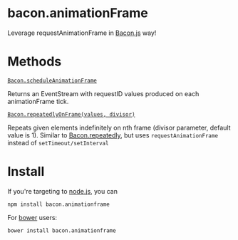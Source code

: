 # bacon.animationFrame

Leverage requestAnimationFrame in [Bacon.js](https://github.com/baconjs/bacon.js) way!

# Methods

<a name="bacon-scheduleanimationframe"></a>
[`Bacon.scheduleAnimationFrame`](#bacon-scheduleanimationframe "Bacon.scheduleAnimationFrame(): EventStream[Number]")

Returns an EventStream with requestID values produced on each animationFrame tick.

<a name="bacon-repeatedlyonframe"></a>
[`Bacon.repeatedlyOnFrame(values, divisor)`](#bacon-repeatedlyonframe "Bacon.repeatedlyOnFrame(values: Array[A], divisor: Number): EventStream[A]")

Repeats given elements indefinitely on nth frame (divisor parameter, default value is 1).
Similar to [Bacon.repeatedly](https://github.com/baconjs/bacon.js#bacon-repeatedly), but uses `requestAnimationFrame` instead of `setTimeout/setInterval`

Install
=======

If you're targeting to [node.js](http://nodejs.org/), you can

    npm install bacon.animationframe

For [bower](https://github.com/twitter/bower) users:

    bower install bacon.animationframe